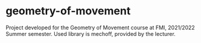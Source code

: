 # geometry-of-movement
Project developed for the Geometry of Movement course at FMI, 2021/2022 Summer semester. 
Used library is mechoff, provided by the lecturer.
